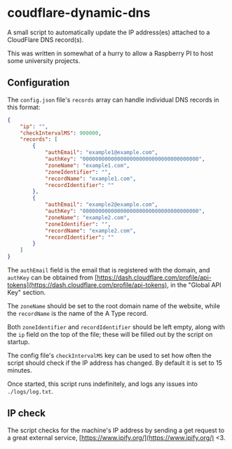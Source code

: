 # coudflare-dynamic-dns
A small script to automatically update the IP address(es) attached to a CloudFlare DNS record(s).

This was written in somewhat of a hurry to allow a Raspberry PI to host some university projects.

## Configuration

The `config.json` file's `records` array can handle individual DNS records in this format:

```json
{
    "ip": "",
    "checkIntervalMS": 900000,
    "records": [
        {
            "authEmail": "example1@example.com",
            "authKey": "0000000000000000000000000000000000000",
            "zoneName": "example1.com",
            "zoneIdentifier": "",
            "recordName": "example1.com",
            "recordIdentifier": ""
        },
        {
            "authEmail": "example2@example.com",
            "authKey": "0000000000000000000000000000000000000",
            "zoneName": "example2.com",
            "zoneIdentifier": "",
            "recordName": "example2.com",
            "recordIdentifier": ""
        }
    ]
}
```

The `authEmail` field is the email that is registered with the domain, and `authKey` can be obtained from [https://dash.cloudflare.com/profile/api-tokens](https://dash.cloudflare.com/profile/api-tokens), in the "Global API Key" section.

The `zoneName` should be set to the root domain name of the website, while the `recordName` is the name of the A Type record.

Both `zoneIdentifier` and `recordIdentifier` should be left empty, along with the `ip` field on the top of the file; these will be filled out by the script on startup.

The config file's `checkIntervalMS` key can be used to set how often the script should check if the IP address has changed. By default it is set to 15 minutes.

Once started, this script runs indefinitely, and logs any issues into `./logs/log.txt`.

## IP check

The script checks for the machine's IP address by sending a get request to a great external service, [https://www.ipify.org/](https://www.ipify.org/) <3.